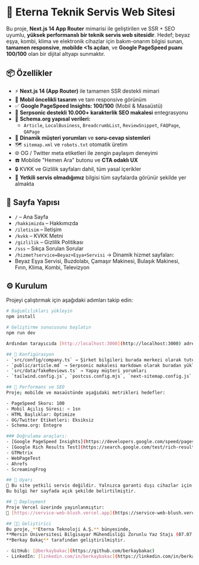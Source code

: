 # 🚀 Eterna Teknik Servis Web Sitesi

Bu proje, **Next.js 14 App Router** mimarisi ile geliştirilen ve SSR + SEO uyumlu, **yüksek performanslı bir teknik servis web sitesidir**. Hedef; beyaz eşya, kombi, klima ve elektronik cihazlar için bakım-onarım bilgisi sunan, **tamamen responsive**, **mobilde <1s açılan**, ve **Google PageSpeed puanı 100/100** olan bir dijital altyapı sunmaktır.

## 📦 Özellikler

- ⚡ **Next.js 14 (App Router)** ile tamamen SSR destekli mimari
- 📱 **Mobil öncelikli tasarım** ve tam responsive görünüm
- ✅ **Google PageSpeed Insights: 100/100** (Mobil & Masaüstü)
- 🧠 **Serpsonic destekli 10.000+ karakterlik SEO makalesi** entegrasyonu
- 🧩 **Schema.org yapısal verileri:**
  - `Article`, `LocalBusiness`, `BreadcrumbList`, `ReviewSnippet`, `FAQPage`, `QAPage`
- 💬 **Dinamik müşteri yorumları** ve **soru-cevap sistemleri**
- 🗺️ `sitemap.xml` ve `robots.txt` otomatik üretim
- 🌐 OG / Twitter meta etiketleri ile zengin paylaşım deneyimi
- ☎️ Mobilde "Hemen Ara" butonu ve **CTA odaklı UX**
- 🔒 KVKK ve Gizlilik sayfaları dahil, tüm yasal içerikler
- 🚫 **Yetkili servis olmadığımız** bilgisi tüm sayfalarda görünür şekilde yer almakta

## 🧩 Sayfa Yapısı

- `/` – Ana Sayfa
- `/hakkimizda` – Hakkımızda
- `/iletisim` – İletişim
- `/kvkk` – KVKK Metni
- `/gizlilik` – Gizlilik Politikası
- `/sss` – Sıkça Sorulan Sorular
- `/hizmet?service=Beyaz+Eşya+Servisi` → Dinamik hizmet sayfaları:
- Beyaz Eşya Servisi, Buzdolabı, Çamaşır Makinesi, Bulaşık Makinesi, Fırın, Klima, Kombi, Televizyon

## ⚙️ Kurulum

Projeyi çalıştırmak için aşağıdaki adımları takip edin:

```bash
# Bağımlılıkları yükleyin
npm install

# Geliştirme sunucusunu başlatın
npm run dev

Ardından tarayıcıda [http://localhost:3000](http://localhost:3000) adresine gidin.

## 📁 Konfigürasyon
- `src/config/company.ts` → Şirket bilgileri burada merkezi olarak tutulur.
- `public/article.md` → Serpsonic makalesi markdown olarak buradan yüklenir.
- `src/data/fakeReviews.ts` → Yapay müşteri yorumları
- `tailwind.config.js`, `postcss.config.mjs`, `next-sitemap.config.js` → Stil ve SEO konfigürasyonları

## 🧪 Performans ve SEO
Proje; mobilde ve masaüstünde aşağıdaki metrikleri hedefler:

- PageSpeed Skoru: 100
- Mobil Açılış Süresi: < 1sn
- HTML Başlıklar: Optimize
- OG/Twitter Etiketleri: Eksiksiz
- Schema.org: Entegre

### Doğrulama araçları:
- [Google PageSpeed Insights](https://developers.google.com/speed/pagespeed/insights/)
- [Google Rich Results Test](https://search.google.com/test/rich-results)
- GTMetrix
- WebPageTest
- Ahrefs
- ScreamingFrog

## 📌 Uyarı
📣 Bu site yetkili servis değildir. Yalnızca garanti dışı cihazlar için bakım, onarım ve arıza çözümleri sunar.
Bu bilgi her sayfada açık şekilde belirtilmiştir.

## 🚀 Deployment
Proje Vercel üzerinde yayınlanmıştır:
🔗 [https://service-web-blush.vercel.app](https://service-web-blush.vercel.app)

## 👨‍💻 Geliştirici
Bu proje, **Eterna Teknoloji A.Ş.** bünyesinde,
**Mersin Üniversitesi Bilgisayar Mühendisliği Zorunlu Yaz Stajı (07.07.2025 – 01.09.2025)** kapsamında
**Berkay Bakaç** tarafından geliştirilmiştir.

- GitHub: [@berkaybakac](https://github.com/berkaybakac)
- LinkedIn: [linkedin.com/in/berkaybakac](https://linkedin.com/in/berkaybakac)
```
